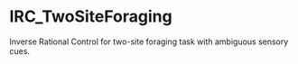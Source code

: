 # IRC_TwoSiteForaging
Inverse Rational Control for two-site foraging task with ambiguous sensory cues.
